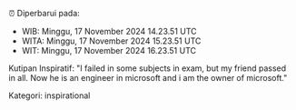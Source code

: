 ⏰ Diperbarui pada:
- WIB: Minggu, 17 November 2024 14.23.51 UTC
- WITA: Minggu, 17 November 2024 15.23.51 UTC
- WIT: Minggu, 17 November 2024 16.23.51 UTC

Kutipan Inspiratif:
"I failed in some subjects in exam, but my friend passed in all. Now he is an engineer in microsoft and i am the owner of microsoft."


Kategori: inspirational

